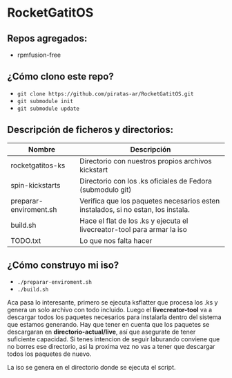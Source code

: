 RocketGatitOS
============

Repos agregados:
-------------
* rpmfusion-free


¿Cómo clono este repo?
----------------------
* `git clone https://github.com/piratas-ar/RocketGatitOS.git`
* `git submodule init`
* `git submodule update`


Descripción de ficheros y directorios:
-----------------

Nombre | Descripción
-------|-----------
rocketgatitos-ks | Directorio con nuestros propios archivos kickstart
spin-kickstarts | Directorio con los .ks oficiales de Fedora (submodulo git)
preparar-enviroment.sh | Verifica que los paquetes necesarios esten instalados, si no estan, los instala.
build.sh | Hace el flat de los .ks y ejecuta el livecreator-tool para armar la iso
TODO.txt | Lo que nos falta hacer


¿Cómo construyo mi iso?
-----------------
* `./preparar-enviroment.sh`
* `./build.sh`

Aca pasa lo interesante, primero se ejecuta ksflatter que procesa los .ks
y genera un solo archivo con todo incluido.
Luego el __livecreator-tool__ va a descargar todos los paquetes necesarios para
instalarla dentro del sistema que estamos generando. Hay que tener en cuenta que
los paquetes se descargaran en __directorio-actual/live__, así que asegurate de tener
suficiente capacidad.
Si tenes intencion de seguir laburando conviene que no borres ese directorio, asi la proxima vez no vas a tener que descargar todos los paquetes de nuevo.

La iso se genera en el directorio donde se ejecuta el script.
